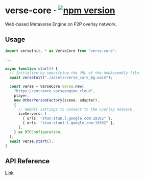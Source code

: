 # verse-core &middot; [![npm version](https://img.shields.io/npm/v/@verseengine%2Fverse-core.svg?style=flat)](https://www.npmjs.com/package/@verseengine%2Fverse-core)
 Web-based Metaverse Engine on P2P overlay network.

## Usage
```ts
import verseInit, * as VerseCore from "verse-core";

...

async function start() {
  // Initialize by specifying the URL of the WebAssembly file.
  await verseInit("./assets/verse_core_bg.wasm");

  const verse = VerseCore.Verse.new(
    "https://entrance.verseengine.cloud",
    player,
    new OtherPersonFactory(scene, adapter),
    {
      // WebRTC settings to connect to the overlay network.
      iceServers: [
        { urls: "stun:stun.l.google.com:19302" },
        { urls: "stun:stun1.l.google.com:19302" },
      ],
    } as RTCConfiguration,
  );
  await verse.start();
}
```

## API Reference
[Link](docs/verse-core.verse.md)
